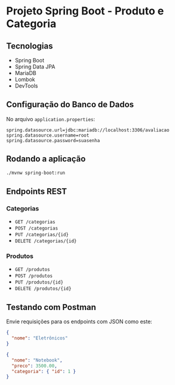 # Projeto Spring Boot - Produto e Categoria

## Tecnologias
- Spring Boot
- Spring Data JPA
- MariaDB
- Lombok
- DevTools

## Configuração do Banco de Dados

No arquivo `application.properties`:
```
spring.datasource.url=jdbc:mariadb://localhost:3306/avaliacao
spring.datasource.username=root
spring.datasource.password=suasenha
```

## Rodando a aplicação

```bash
./mvnw spring-boot:run
```

## Endpoints REST

### Categorias
- `GET /categorias`
- `POST /categorias`
- `PUT /categorias/{id}`
- `DELETE /categorias/{id}`

### Produtos
- `GET /produtos`
- `POST /produtos`
- `PUT /produtos/{id}`
- `DELETE /produtos/{id}`

## Testando com Postman
Envie requisições para os endpoints com JSON como este:

```json
{
  "nome": "Eletrônicos"
}
```

```json
{
  "nome": "Notebook",
  "preco": 3500.00,
  "categoria": { "id": 1 }
}
```

